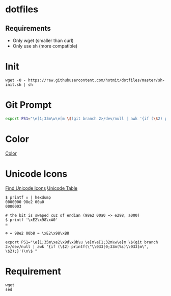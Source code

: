 # dotfiles

## Requirements
* Only wget (smaller than curl)
* Only use sh (more compatible)


# Init
```
wget -O - https://raw.githubusercontent.com/hotmit/dotfiles/master/sh-init.sh | sh
```


# Git Prompt
```bash
export PS1="\e[1;33m\w\e[m \$(git branch 2>/dev/null | awk '{if (\$2) printf(\"\\033[0;33m(%s)\\033[m\", \$2);}')\n\$ "
```

# Color
[Color](http://bashrcgenerator.com/)


# Unicode Icons
[Find Unicode Icons](http://shapecatcher.com/index.html)
[Unicode Table](https://unicode-table.com/en/)
```
$ printf ☠ | hexdump
0000000 98e2 00a0
0000003

# the bit is swaped cuz of endian (98e2 00a0 => e298, a000)
$ printf '\xE2\x98\xA0'
☠

☸ = 98e2 00b8 = \xE2\x98\xB8

export PS1="\e[1;35m\xe2\x9d\x8b\u \e[m\e[1;32m\w\e[m \$(git branch 2>/dev/null | awk '{if (\$2) printf(\"\\033[0;33m(%s)\\033[m\", \$2);}')\n\$ "
```

# Requirement
```
wget
sed
```
